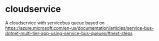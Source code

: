 # cloudservice
A cloudservice with servicebus queue based on https://azure.microsoft.com/en-us/documentation/articles/service-bus-dotnet-multi-tier-app-using-service-bus-queues/#next-steps
